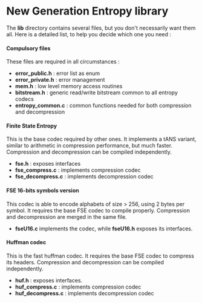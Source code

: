 New Generation Entropy library
==============================

The __lib__ directory contains several files, but you don't necessarily want them all.
Here is a detailed list, to help you decide which one you need :


#### Compulsory files

These files are required in all circumstances :
- __error_public.h__ : error list as enum
- __error_private.h__ : error management
- __mem.h__ : low level memory access routines
- __bitstream.h__ : generic read/write bitstream common to all entropy codecs
- __entropy_common.c__ : common functions needed for both compression and decompression


#### Finite State Entropy

This is the base codec required by other ones.
It implements a tANS variant, similar to arithmetic in compression performance, but much faster. Compression and decompression can be compiled independently.
- __fse.h__ : exposes interfaces
- __fse_compress.c__ : implements compression codec
- __fse_decompress.c__ : implements decompression codec


#### FSE 16-bits symbols version

This codec is able to encode alphabets of size > 256, using 2 bytes per symbol. It requires the base FSE codec to compile properly. Compression and decompression are merged in the same file.
- __fseU16.c__ implements the codec, while __fseU16.h__ exposes its interfaces.


#### Huffman codec

This is the fast huffman codec. It requires the base FSE codec to compress its headers. Compression and decompression can be compiled independently.
- __huf.h__ : exposes interfaces.
- __huf_compress.c__ : implements compression codec
- __huf_decompress.c__ : implements decompression codec
